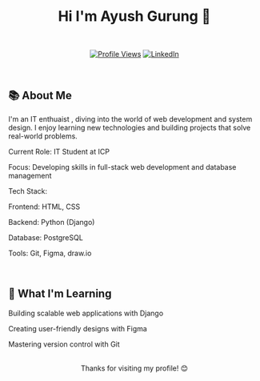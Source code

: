 <div align = "center"> <h1> Hi I'm Ayush Gurung 👋 </h1></div>
<br> 

<div align = "center">

[![Profile Views](https://img.shields.io/badge/PROFILE%20VIEWS-2,219-0078D7?style=for-the-badge&labelColor=444444&logoColor=ffffff&font=monospace&logoWidth=0)](https://komarev.com/ghpvc/?username=gingrg) [![LinkedIn](https://img.shields.io/badge/LINKEDIN-0078D7?style=for-the-badge&logo=linkedin&logoColor=ffffff&font=monospace)](https://www.linkedin.com/in/ayush-gurung-64ab56375)


</div>

<br>
 
## 📚 About Me

I'm an IT enthuaist , diving into the world of web development and system design. I enjoy learning new technologies and building projects that solve real-world problems.


Current Role: IT Student at ICP



Focus: Developing skills in full-stack web development and database management



Tech Stack:



Frontend: HTML, CSS



Backend: Python (Django)



Database: PostgreSQL



Tools: Git, Figma, draw.io


<br>

 ## 🌱 What I'm Learning







Building scalable web applications with Django



Creating user-friendly designs with Figma



Mastering version control with Git




<br>

<div align = "center">  Thanks for visiting my profile! 😊 </div>
